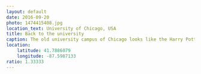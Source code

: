 ```yaml
---
layout: default
date: 2016-09-20
photo: 1474415408.jpg
location_text: University of Chicago, USA
title: Back to the university
caption: The old university campus of Chicago looks like the Harry Potter school. Big old buildings, huge windows and crazy stairs everywhere. Impressive!
location:
    latitude: 41.7886079
    longitude: -87.5987133
ratio: 1.33333
---
```

